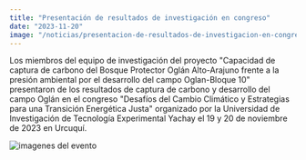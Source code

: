 ```yaml
---
title: "Presentación de resultados de investigación en congreso"
date: "2023-11-20"
image: "/noticias/presentacion-de-resultados-de-investigacion-en-congreso.jpeg"
---
```


Los miembros del equipo de investigación del proyecto "Capacidad de captura de carbono del Bosque Protector Oglán Alto-Arajuno frente a la presión ambiental por el desarrollo del campo Oglan-Bloque 10" presentaron de los resultados de captura de carbono y desarrollo del campo Oglán en el congreso "Desafíos del Cambio Climático y Estrategias para una Transición Energética Justa" organizado por la Universidad de Investigación de Tecnología Experimental Yachay el 19 y 20 de noviembre de 2023 en Urcuquí.

![imagenes del evento](/noticias/presentacion-de-resultados-de-investigacion-en-congreso.jpeg)